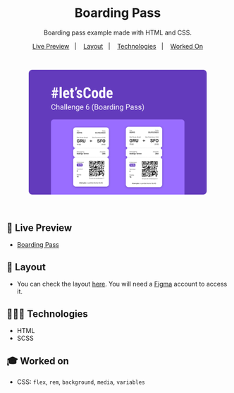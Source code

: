 <h1 align="center"> Boarding Pass </h1>

<p align="center">
Boarding pass example made with HTML and CSS. <br/>
</p>

<p align="center">
  <a href="#-live-preview">Live Preview</a>&nbsp;&nbsp;&nbsp;|&nbsp;&nbsp;&nbsp;
  <a href="#-layout">Layout</a>&nbsp;&nbsp;&nbsp;|&nbsp;&nbsp;&nbsp;
  <a href="#-technologies">Technologies</a>&nbsp;&nbsp;&nbsp;|&nbsp;&nbsp;&nbsp;
  <a href="#-worked-on">Worked On</a>
</p>

<br/>

<p align="center">
  <img alt="Project photo showing a boarding pass." src="./.github/event-cover.png" width="80%" />
</p>

<br/>

## 📝 Live Preview 

- [Boarding Pass](https://dmm.studio/github/rocketseat/events/boracodar.dev/06-boarding-pass/)

## 🎨 Layout

- You can check the layout [here](https://www.figma.com/community/file/1205146101173113980). You will need a [Figma](https://figma.com) account to access it.

## 🧑🏻‍💻 Technologies

- HTML
- SCSS

## 🎓 Worked on

- CSS: `flex`, `rem`, `background`, `media`, `variables` 